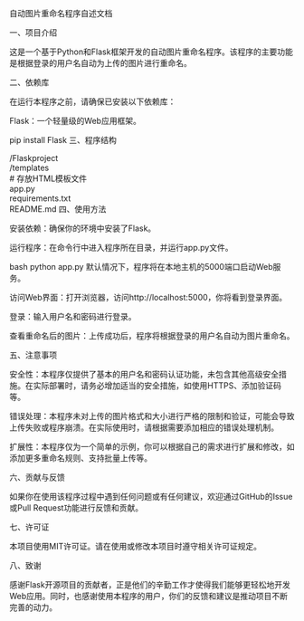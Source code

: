 自动图片重命名程序自述文档

一、项目介绍

这是一个基于Python和Flask框架开发的自动图片重命名程序。该程序的主要功能是根据登录的用户名自动为上传的图片进行重命名。

二、依赖库

在运行本程序之前，请确保已安装以下依赖库：

Flask：一个轻量级的Web应用框架。

pip install Flask
三、程序结构

/Flaskproject  
    /templates  
        # 存放HTML模板文件  
    app.py  
    requirements.txt  
    README.md
四、使用方法

安装依赖：确保你的环境中安装了Flask。

运行程序：在命令行中进入程序所在目录，并运行app.py文件。

bash
python app.py
默认情况下，程序将在本地主机的5000端口启动Web服务。

访问Web界面：打开浏览器，访问http://localhost:5000，你将看到登录界面。

登录：输入用户名和密码进行登录。

查看重命名后的图片：上传成功后，程序将根据登录的用户名自动为图片重命名。

五、注意事项

安全性：本程序仅提供了基本的用户名和密码认证功能，未包含其他高级安全措施。在实际部署时，请务必增加适当的安全措施，如使用HTTPS、添加验证码等。

错误处理：本程序未对上传的图片格式和大小进行严格的限制和验证，可能会导致上传失败或程序崩溃。在实际使用时，请根据需要添加相应的错误处理机制。

扩展性：本程序仅为一个简单的示例，你可以根据自己的需求进行扩展和修改，如添加更多重命名规则、支持批量上传等。

六、贡献与反馈

如果你在使用该程序过程中遇到任何问题或有任何建议，欢迎通过GitHub的Issue或Pull Request功能进行反馈和贡献。

七、许可证

本项目使用MIT许可证。请在使用或修改本项目时遵守相关许可证规定。

八、致谢

感谢Flask开源项目的贡献者，正是他们的辛勤工作才使得我们能够更轻松地开发Web应用。同时，也感谢使用本程序的用户，你们的反馈和建议是推动项目不断完善的动力。
